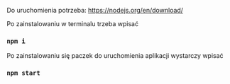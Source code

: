 Do uruchomienia potrzeba:
https://nodejs.org/en/download/

Po zainstalowaniu w terminalu trzeba wpisać
### `npm i`

Po zainstalowaniu się paczek do uruchomienia aplikacji wystarczy wpisać
### `npm start`
